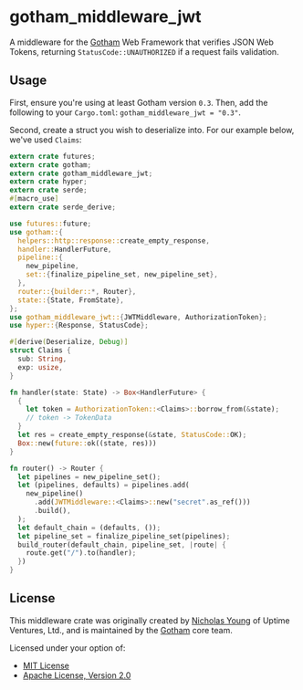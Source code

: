 # gotham_middleware_jwt

A middleware for the [Gotham](https://gotham.rs) Web
Framework that verifies JSON Web Tokens, returning
`StatusCode::UNAUTHORIZED` if a request fails validation.

## Usage

First, ensure you're using at least Gotham version `0.3`. Then, add the
following to your `Cargo.toml`: `gotham_middleware_jwt = "0.3"`.

Second, create a struct you wish to deserialize into. For our example below,
we've used `Claims`:

```rust
extern crate futures;
extern crate gotham;
extern crate gotham_middleware_jwt;
extern crate hyper;
extern crate serde;
#[macro_use]
extern crate serde_derive;

use futures::future;
use gotham::{
  helpers::http::response::create_empty_response,
  handler::HandlerFuture,
  pipeline::{
    new_pipeline,
    set::{finalize_pipeline_set, new_pipeline_set},
  },
  router::{builder::*, Router},
  state::{State, FromState},
};
use gotham_middleware_jwt::{JWTMiddleware, AuthorizationToken};
use hyper::{Response, StatusCode};

#[derive(Deserialize, Debug)]
struct Claims {
  sub: String,
  exp: usize,
}

fn handler(state: State) -> Box<HandlerFuture> {
  {
    let token = AuthorizationToken::<Claims>::borrow_from(&state);
    // token -> TokenData
  }
  let res = create_empty_response(&state, StatusCode::OK);
  Box::new(future::ok((state, res)))
}

fn router() -> Router {
  let pipelines = new_pipeline_set();
  let (pipelines, defaults) = pipelines.add(
    new_pipeline()
      .add(JWTMiddleware::<Claims>::new("secret".as_ref()))
      .build(),
  );
  let default_chain = (defaults, ());
  let pipeline_set = finalize_pipeline_set(pipelines);
  build_router(default_chain, pipeline_set, |route| {
    route.get("/").to(handler);
  })
}
```
## License

This middleware crate was originally created by [Nicholas
Young](https://www.secretfader.com) of Uptime Ventures, Ltd.,
and is maintained by the [Gotham](https://gotham.rs) core
team.

Licensed under your option of:

* [MIT License](../../LICENSE-MIT)
* [Apache License, Version 2.0](../../LICENSE-APACHE)
